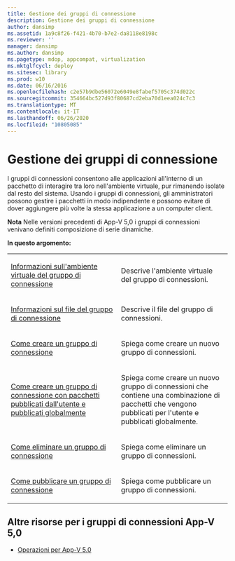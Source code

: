 ```yaml
---
title: Gestione dei gruppi di connessione
description: Gestione dei gruppi di connessione
author: dansimp
ms.assetid: 1a9c8f26-f421-4b70-b7e2-da8118e8198c
ms.reviewer: ''
manager: dansimp
ms.author: dansimp
ms.pagetype: mdop, appcompat, virtualization
ms.mktglfcycl: deploy
ms.sitesec: library
ms.prod: w10
ms.date: 06/16/2016
ms.openlocfilehash: c2e57b9dbe56072e6049e8fabef5705c374d022c
ms.sourcegitcommit: 354664bc527d93f80687cd2eba70d1eea024c7c3
ms.translationtype: MT
ms.contentlocale: it-IT
ms.lasthandoff: 06/26/2020
ms.locfileid: "10805085"
---
```

# Gestione dei gruppi di connessione


I gruppi di connessioni consentono alle applicazioni all'interno di un pacchetto di interagire tra loro nell'ambiente virtuale, pur rimanendo isolate dal resto del sistema. Usando i gruppi di connessioni, gli amministratori possono gestire i pacchetti in modo indipendente e possono evitare di dover aggiungere più volte la stessa applicazione a un computer client.

**Nota**  Nelle versioni precedenti di App-V 5,0 i gruppi di connessioni venivano definiti composizione di serie dinamiche.

 

**In questo argomento:**

<table>
<colgroup>
<col width="50%" />
<col width="50%" />
</colgroup>
<tbody>
<tr class="odd">
<td align="left"><p><a href="about-the-connection-group-virtual-environment.md" data-raw-source="[About the Connection Group Virtual Environment](about-the-connection-group-virtual-environment.md)">Informazioni sull'ambiente virtuale del gruppo di connessione</a></p></td>
<td align="left"><p>Descrive l'ambiente virtuale del gruppo di connessioni.</p></td>
</tr>
<tr class="even">
<td align="left"><p><a href="about-the-connection-group-file.md" data-raw-source="[About the Connection Group File](about-the-connection-group-file.md)">Informazioni sul file del gruppo di connessione</a></p></td>
<td align="left"><p>Descrive il file del gruppo di connessioni.</p></td>
</tr>
<tr class="odd">
<td align="left"><p><a href="how-to-create-a-connection-group.md" data-raw-source="[How to Create a Connection Group](how-to-create-a-connection-group.md)">Come creare un gruppo di connessione</a></p></td>
<td align="left"><p>Spiega come creare un nuovo gruppo di connessioni.</p></td>
</tr>
<tr class="even">
<td align="left"><p><a href="how-to-create-a-connection-group-with-user-published-and-globally-published-packages.md" data-raw-source="[How to Create a Connection Group with User-Published and Globally Published Packages](how-to-create-a-connection-group-with-user-published-and-globally-published-packages.md)">Come creare un gruppo di connessione con pacchetti pubblicati dall'utente e pubblicati globalmente</a></p></td>
<td align="left"><p>Spiega come creare un nuovo gruppo di connessioni che contiene una combinazione di pacchetti che vengono pubblicati per l'utente e pubblicati globalmente.</p></td>
</tr>
<tr class="odd">
<td align="left"><p><a href="how-to-delete-a-connection-group.md" data-raw-source="[How to Delete a Connection Group](how-to-delete-a-connection-group.md)">Come eliminare un gruppo di connessione</a></p></td>
<td align="left"><p>Spiega come eliminare un gruppo di connessioni.</p></td>
</tr>
<tr class="even">
<td align="left"><p><a href="how-to-publish-a-connection-group.md" data-raw-source="[How to Publish a Connection Group](how-to-publish-a-connection-group.md)">Come pubblicare un gruppo di connessione</a></p></td>
<td align="left"><p>Spiega come pubblicare un gruppo di connessioni.</p></td>
</tr>
</tbody>
</table>

 






## Altre risorse per i gruppi di connessioni App-V 5,0


-   [Operazioni per App-V 5.0](operations-for-app-v-50.md)

 

 





